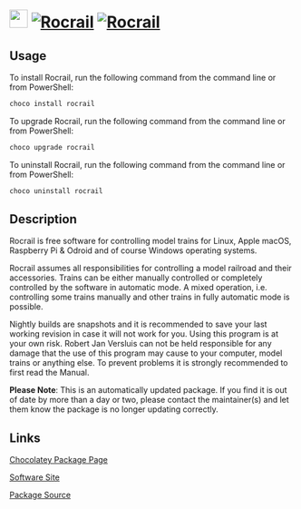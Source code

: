 ﻿# <img src="https://cdn.jsdelivr.net/gh/mkevenaar/chocolatey-packages@ae9a5d45a8eb3a6276aad2f781b8cc2ccf86f267/icons/rocrail.png" width="32" height="32"/> [![Rocrail](https://img.shields.io/chocolatey/v/rocrail.svg?label=Rocrail)](https://chocolatey.org/packages/rocrail) [![Rocrail](https://img.shields.io/chocolatey/dt/rocrail.svg)](https://chocolatey.org/packages/rocrail)

## Usage

To install Rocrail, run the following command from the command line or from PowerShell:

```powershell
choco install rocrail
```

To upgrade Rocrail, run the following command from the command line or from PowerShell:

```powershell
choco upgrade rocrail
```

To uninstall Rocrail, run the following command from the command line or from PowerShell:

```powershell
choco uninstall rocrail
```

## Description

Rocrail is free software for controlling model trains for Linux, Apple macOS, Raspberry Pi & Odroid and of course Windows operating systems.

Rocrail assumes all responsibilities for controlling a model railroad and their accessories. Trains can be either manually controlled or completely controlled by the software in automatic mode. A mixed operation, i.e. controlling some trains manually and other trains in fully automatic mode is possible.

Nightly builds are snapshots and it is recommended to save your last working revision in case it will not work for you.
Using this program is at your own risk. Robert Jan Versluis can not be held responsible for any damage that the use of this program may cause to your computer, model trains or anything else. To prevent problems it is strongly recommended to first read the Manual.

**Please Note**: This is an automatically updated package. If you find it is
out of date by more than a day or two, please contact the maintainer(s) and
let them know the package is no longer updating correctly.


## Links

[Chocolatey Package Page](https://chocolatey.org/packages/rocrail)

[Software Site](https://wiki.rocrail.net/doku.php)

[Package Source](https://github.com/mkevenaar/chocolatey-packages/tree/master/automatic/rocrail)

